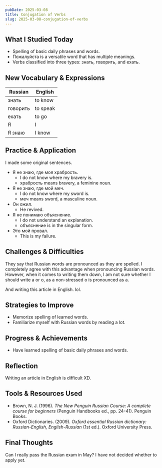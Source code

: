 ```yaml
---
pubDate: 2025-03-08
title: Conjugation of Verbs
slug: 2025-03-08-conjugation-of-verbs
---
```


## What I Studied Today
<!-- List key topics or skills you worked on today. -->

- Spelling of basic daily phrases and words.
- Пожалуйста is a versatile word that has multiple meanings.
- Verbs classified into three types: знать, говорить, and ехать.

## New Vocabulary & Expressions
<!-- Write down useful words, phrases, or idioms you learned. -->

Russian | English
--- | ---
знать | to know
говорить | to speak
ехать | to go
Я | I
Я знаю | I know

## Practice & Application
<!-- How did you practice what you learned? -->

I made some original sentences.

- Я не знаю, где моя храбрость.
  - I do not know where my bravery is.
  - храбрость means bravery, a feminine noun.
- Я не знаю, где мой меч.
  - I do not know where my sword is.
  - меч means sword, a masculine noun.
- Он ожил.
  - He revived.
- Я не понимаю объяснение.
  - I do not understand an explanation.
  - объяснение is in the singular form.
- Это мой провал.
  - This is my failure.

## Challenges & Difficulties
<!-- What was difficult today? -->

They say that Russian words are pronounced as they are spelled. I completely agree with this advantage when pronouncing Russian words. However, when it comes to writing them down, I am not sure whether I should write a or о, as a non-stressed о is pronounced as а.

And writing this article in English. lol.

## Strategies to Improve
<!-- What will you do to overcome today’s challenges? -->

- Memorize spelling of learned words.
- Familiarize myself with Russian words by reading a lot.

## Progress & Achievements
<!-- What improvements have you noticed? Celebrate small wins! -->

- Have learned spelling of basic daily phrases and words.

## Reflection
<!-- How do you feel about today’s learning session? -->

Writing an article in English is difficult XD.

## Tools & Resources Used
<!-- List any apps, websites, or books you used today. -->

- Brown, N. J. (1996). <i>The New Penguin Russian Course: A complete course for beginners</i> (Penguin Handbooks ed., pp. 24-41). Penguin Books.
- Oxford Dictionaries. (2009). <i>Oxford essential Russian dictionary: Russian-English, English-Russian</i> (1st ed.). Oxford University Press.

## Final Thoughts
<!-- Write anything else that comes to mind about your language learning journey. -->

Can I really pass the Russian exam in May? I have not decided whether to apply yet.